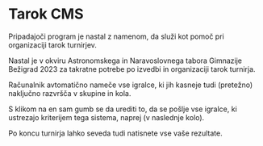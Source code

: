 # Tarok CMS

Pripadajoči program je nastal z namenom, da služi kot pomoč pri organizaciji tarok turnirjev.

Nastal je v okviru Astronomskega in Naravoslovnega tabora Gimnazije Bežigrad 2023 za takratne potrebe po izvedbi in organizaciji tarok turnirja.

Računalnik avtomatično nameče vse igralce, ki jih kasneje tudi (pretežno) naključno razvršča v skupine in kola.

S klikom na en sam gumb se da urediti to, da se pošlje vse igralce, ki ustrezajo kriterijem tega sistema, naprej (v naslednje kolo).

Po koncu turnirja lahko seveda tudi natisnete vse vaše rezultate.
